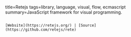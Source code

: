 title=Retejs
tags=library, language, visual, flow, ecmascript
summary=JavaScript framework for visual programming.
~~~~~~

[Website](https://retejs.org/) | [Source](https://github.com/retejs/rete)


